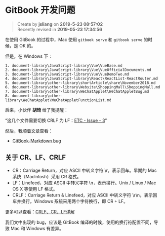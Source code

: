 GitBook 开发问题
===

> Create by **jsliang** on **2019-5-23 08:57:02**  
> Recently revised in **2019-05-23 17:34:56**

在使用 GitBook 的过程中，Mac 使用 `gitbook serve` 和 `gitbook serve` 的时候，是 OK 的。

但是，在 Windows 下：

```
1. document-library\JavaScript-library\Vue\VueBase.md
2. document-library\JavaScript-library\Vue\VueOfficialDocuments.md
3. document-library\JavaScript-library\Vue\VueDemoTwo.md
4. document-library\JavaScript-library\React\ReactList-ReactRouter.md
5. document-library\other-library\shortArticle\share\November2018.md
6. document-library\other-library\Website\ShoppingMall\ShoppingMall.md
7. document-library\other-library\WeChatApplet\WeChatAppletBug.md
8. document-library\other-library\WeChatApplet\WeChatAppletFunctionList.md
```

后来，小伙伴 **胡琦** 给了我提醒：

“这几个文件需要切换 CRLF 为 LF：[ETC - Issue - 3](https://github.com/react-guide/ETC/issues/3)”

然后，我顺着文章查看：

* [GitBook-Markdown bug](https://github.com/GitbookIO/gitbook-markdown/issues/2)

## 关于 CR、LF、CRLF

* CR：Carriage Return，对应 ASCII 中转义字符 \r，表示回车。早期的 Mac 系统（MacIntosh）采用 CR 格式。
* LF：Linefeed，对应 ASCII 中转义字符 \n，表示换行。Unix / Linux / Mac OS X 等使用 LF 格式。
* CRLF：Carriage Return & Linefeed，对应 ASCII 中转义字符 \r\n，表示回车并换行。Windows 系统采用两个字符换行，即 CR + LF。

更多可以查看：[CRLF、CR、LF详解](https://blog.csdn.net/lishuoboy/article/details/84768748)

我们文中出现的 bug，应该是 GitBook 编译的时候，使用的换行符配置不同，导致 Mac 和 Windows 有差异。